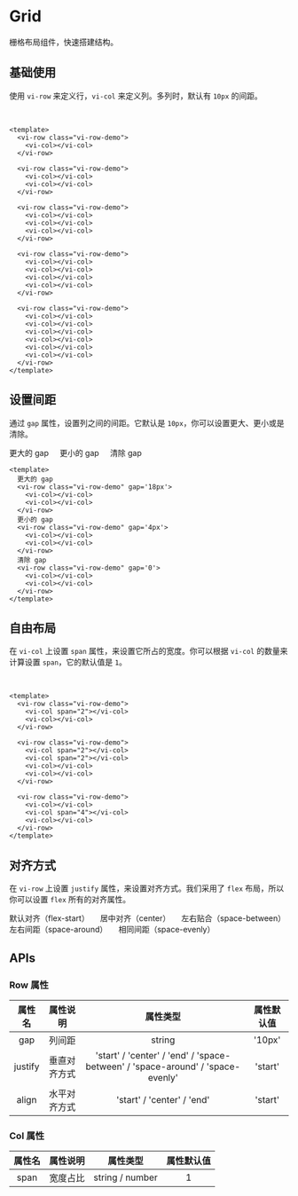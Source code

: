 <style lang="scss">
.vi-row-demo {
  padding: 8px;
  background-color: var(--shadow-color);
  border-radius: var(--border-radius);
  &:not(:last-child) { margin-bottom: 18px; }
  .vi-col {
    height: 28px;
    border-radius: var(--border-radius);
    background-color: var(--primary-color);
    &:nth-child(even) { background-color: violet; }
    &.justify { flex: 0 0 100px; }
  }
}
</style>

# Grid

栅格布局组件，快速搭建结构。

## 基础使用

使用 `vi-row` 来定义行，`vi-col` 来定义列。多列时，默认有 `10px` 的间距。

<div class="examples">
  <vi-row class="vi-row-demo">
    <vi-col></vi-col>
  </vi-row>

  <vi-row class="vi-row-demo">
    <vi-col></vi-col>
    <vi-col></vi-col>
  </vi-row>

  <vi-row class="vi-row-demo">
    <vi-col></vi-col>
    <vi-col></vi-col>
    <vi-col></vi-col>
  </vi-row>

  <vi-row class="vi-row-demo">
    <vi-col></vi-col>
    <vi-col></vi-col>
    <vi-col></vi-col>
    <vi-col></vi-col>
  </vi-row>

  <vi-row class="vi-row-demo">
    <vi-col></vi-col>
    <vi-col></vi-col>
    <vi-col></vi-col>
    <vi-col></vi-col>
    <vi-col></vi-col>
    <vi-col></vi-col>
  </vi-row>
</div>

```vue
<template>
  <vi-row class="vi-row-demo">
    <vi-col></vi-col>
  </vi-row>

  <vi-row class="vi-row-demo">
    <vi-col></vi-col>
    <vi-col></vi-col>
  </vi-row>

  <vi-row class="vi-row-demo">
    <vi-col></vi-col>
    <vi-col></vi-col>
    <vi-col></vi-col>
  </vi-row>

  <vi-row class="vi-row-demo">
    <vi-col></vi-col>
    <vi-col></vi-col>
    <vi-col></vi-col>
    <vi-col></vi-col>
  </vi-row>

  <vi-row class="vi-row-demo">
    <vi-col></vi-col>
    <vi-col></vi-col>
    <vi-col></vi-col>
    <vi-col></vi-col>
    <vi-col></vi-col>
    <vi-col></vi-col>
  </vi-row>
</template>
```

## 设置间距

通过 `gap` 属性，设置列之间的间距。它默认是 `10px`，你可以设置更大、更小或是清除。

<div class="examples">
  更大的 gap
  <vi-row class="vi-row-demo" gap='28px'>
    <vi-col></vi-col>
    <vi-col></vi-col>
  </vi-row>
  更小的 gap
  <vi-row class="vi-row-demo" gap='4px'>
    <vi-col></vi-col>
    <vi-col></vi-col>
  </vi-row>
  清除 gap
  <vi-row class="vi-row-demo" gap='0'>
    <vi-col></vi-col>
    <vi-col></vi-col>
  </vi-row>
</div>

```vue
<template>
  更大的 gap
  <vi-row class="vi-row-demo" gap='18px'>
    <vi-col></vi-col>
    <vi-col></vi-col>
  </vi-row>
  更小的 gap
  <vi-row class="vi-row-demo" gap='4px'>
    <vi-col></vi-col>
    <vi-col></vi-col>
  </vi-row>
  清除 gap
  <vi-row class="vi-row-demo" gap='0'>
    <vi-col></vi-col>
    <vi-col></vi-col>
  </vi-row>
</template>
```

## 自由布局

在 `vi-col` 上设置 `span` 属性，来设置它所占的宽度。你可以根据 `vi-col` 的数量来计算设置 `span`，它的默认值是 `1`。

<div class="examples">
  <vi-row class="vi-row-demo">
    <vi-col span="2"></vi-col>
    <vi-col></vi-col>
  </vi-row>

  <vi-row class="vi-row-demo">
    <vi-col span="2"></vi-col>
    <vi-col span="2"></vi-col>
    <vi-col></vi-col>
    <vi-col></vi-col>
  </vi-row>

  <vi-row class="vi-row-demo">
    <vi-col></vi-col>
    <vi-col span="4"></vi-col>
    <vi-col></vi-col>
  </vi-row>
</div>

```vue
<template>
  <vi-row class="vi-row-demo">
    <vi-col span="2"></vi-col>
    <vi-col></vi-col>
  </vi-row>

  <vi-row class="vi-row-demo">
    <vi-col span="2"></vi-col>
    <vi-col span="2"></vi-col>
    <vi-col></vi-col>
    <vi-col></vi-col>
  </vi-row>

  <vi-row class="vi-row-demo">
    <vi-col></vi-col>
    <vi-col span="4"></vi-col>
    <vi-col></vi-col>
  </vi-row>
</template>
```

## 对齐方式

在 `vi-row` 上设置 `justify` 属性，来设置对齐方式。我们采用了 `flex` 布局，所以你可以设置 `flex` 所有的对齐属性。

<div class="examples">
  默认对齐（flex-start）
  <vi-row class="vi-row-demo">
    <vi-col class="justify"></vi-col>
    <vi-col class="justify"></vi-col>
    <vi-col class="justify"></vi-col>
  </vi-row>
  居中对齐（center）
  <vi-row class="vi-row-demo" justify="center">
    <vi-col class="justify"></vi-col>
    <vi-col class="justify"></vi-col>
    <vi-col class="justify"></vi-col>
  </vi-row>
  左右贴合（space-between）
  <vi-row class="vi-row-demo" justify="space-between">
    <vi-col class="justify"></vi-col>
    <vi-col class="justify"></vi-col>
    <vi-col class="justify"></vi-col>
  </vi-row>
  左右间距（space-around）
  <vi-row class="vi-row-demo" justify="space-around">
    <vi-col class="justify"></vi-col>
    <vi-col class="justify"></vi-col>
    <vi-col class="justify"></vi-col>
  </vi-row>
  相同间距（space-evenly）
  <vi-row class="vi-row-demo" justify="space-evenly">
    <vi-col class="justify"></vi-col>
    <vi-col class="justify"></vi-col>
    <vi-col class="justify"></vi-col>
  </vi-row>
</div>

## APIs

### Row 属性

| 属性名 | 属性说明 | 属性类型 | 属性默认值 |
| :---: | :---: | :---: | :---: |
| gap | 列间距 | string | '10px' |
| justify | 垂直对齐方式 | 'start' / 'center' / 'end' / 'space-between' / 'space-around' / 'space-evenly' | 'start' |
| align | 水平对齐方式 | 'start' / 'center' / 'end' | 'start' |

### Col 属性

| 属性名 | 属性说明 | 属性类型 | 属性默认值 |
| :---: | :---: | :---: | :---: |
| span | 宽度占比 | string / number | 1 |
